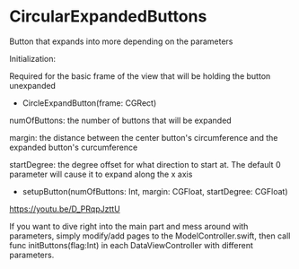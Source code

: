 # CircularExpandedButtons

Button that expands into more depending on the parameters

Initialization: 

Required for the basic frame of the view that will be holding the button unexpanded

- CircleExpandButton(frame: CGRect)

numOfButtons: the number of buttons that will be expanded

margin: the distance between the center button's circumference and the expanded button's curcumference

startDegree: the degree offset for what direction to start at.  The default 0 parameter will cause it to expand along the x axis
- setupButton(numOfButtons: Int, margin: CGFloat, startDegree: CGFloat)

https://youtu.be/D_PRqpJzttU

If you want to dive right into the main part and mess around with parameters, simply modify/add pages to the ModelController.swift, then call func initButtons(flag:Int) in each DataViewController with different parameters.
